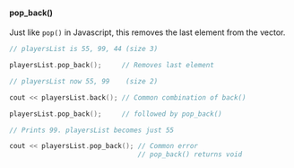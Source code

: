 

#### pop_back()

Just like `pop()` in Javascript, this removes the last element from the vector. 

```cpp
// playersList is 55, 99, 44 (size 3)

playersList.pop_back();     // Removes last element

// playersList now 55, 99    (size 2)

cout << playersList.back(); // Common combination of back() 

playersList.pop_back();     // followed by pop_back()

// Prints 99. playersList becomes just 55

cout << playersList.pop_back(); // Common error 
                                // pop_back() returns void
```

